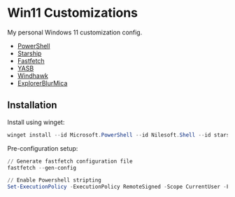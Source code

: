 # Win11 Customizations

My personal Windows 11 customization config.
- [PowerShell](https://learn.microsoft.com/en-us/powershell/scripting/install/installing-powershell-on-windows)
- [Starship](https://starship.rs/)
- [Fastfetch](https://github.com/fastfetch-cli/fastfetch)
- [YASB](https://github.com/amnweb/yasb)
- [Windhawk](https://windhawk.net/)
- [ExplorerBlurMica](https://github.com/Maplespe/ExplorerBlurMica)

## Installation

Install using winget:

```powershell
winget install --id Microsoft.PowerShell --id Nilesoft.Shell --id starship --id fastfetch --id yasb --id Windhawk --source winget
```
Pre-configuration setup:

```powershell
// Generate fastfetch configuration file
fastfetch --gen-config

// Enable Powershell stripting
Set-ExecutionPolicy -ExecutionPolicy RemoteSigned -Scope CurrentUser -Force
```